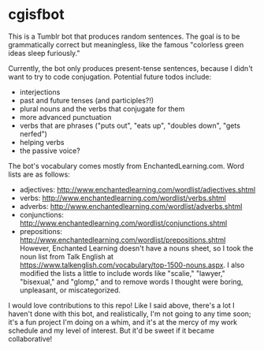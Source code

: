 # cgisfbot
This is a Tumblr bot that produces random sentences. The goal is to be grammatically correct but meaningless, like the famous "colorless green ideas sleep furiously."

Currently, the bot only produces present-tense sentences, because I didn't want to try to code conjugation. Potential future todos include:
- interjections
- past and future tenses (and participles?!)
- plural nouns and the verbs that conjugate for them
- more advanced punctuation
- verbs that are phrases ("puts out", "eats up", "doubles down", "gets nerfed")
- helping verbs
- the passive voice?

The bot's vocabulary comes mostly from EnchantedLearning.com. Word lists are as follows:
- adjectives: http://www.enchantedlearning.com/wordlist/adjectives.shtml
- verbs: http://www.enchantedlearning.com/wordlist/verbs.shtml
- adverbs: http://www.enchantedlearning.com/wordlist/adverbs.shtml
- conjunctions: http://www.enchantedlearning.com/wordlist/conjunctions.shtml
- prepositions: http://www.enchantedlearning.com/wordlist/prepositions.shtml
However, Enchanted Learning doesn't have a nouns sheet, so I took the noun list from Talk English at https://www.talkenglish.com/vocabulary/top-1500-nouns.aspx. I also modified the lists a little to include words like "scalie," "lawyer," "bisexual," and "glomp," and to remove words I thought were boring, unpleasant, or miscategorized.

I would love contributions to this repo! Like I said above, there's a lot I haven't done with this bot, and realistically, I'm not going to any time soon; it's a fun project I'm doing on a whim, and it's at the mercy of my work schedule and my level of interest. But it'd be sweet if it became collaborative!
